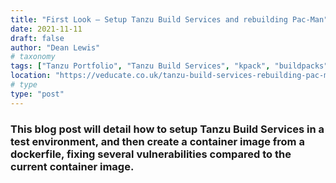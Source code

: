 ```yaml
---
title: "First Look – Setup Tanzu Build Services and rebuilding Pac-Man"
date: 2021-11-11
draft: false
author: "Dean Lewis"
# taxonomy
tags: ["Tanzu Portfolio", "Tanzu Build Services", "kpack", "buildpacks"]
location: "https://veducate.co.uk/tanzu-build-services-rebuilding-pac-man/"
# type
type: "post"
---
```


### This blog post will detail how to setup Tanzu Build Services in a test environment, and then create a container image from a dockerfile, fixing several vulnerabilities compared to the current container image.
